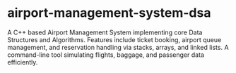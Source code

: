 # airport-management-system-dsa
A C++ based Airport Management System implementing core Data Structures and Algorithms. Features include ticket booking, airport queue management, and reservation handling via stacks, arrays, and linked lists. A command-line tool simulating flights, baggage, and passenger data efficiently.
